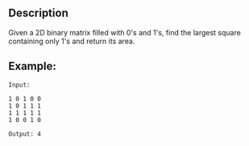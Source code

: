 ## Description

Given a 2D binary matrix filled with 0's and 1's, find the largest square containing only 1's and return its area.

## Example:

```
Input: 

1 0 1 0 0
1 0 1 1 1
1 1 1 1 1
1 0 0 1 0

Output: 4
```
